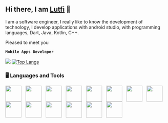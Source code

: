 ## Hi there, I am [Lutfi]([https://www.yushi.dev/](https://www.instagram.com/lutfiseptian10/?hl=id)) 👋

I am a software engineer, I really like to know the development of technology, I develop applications with android studio, with programming languages, Dart, Java, Kotlin, C++.

Pleased to meet you

**`Mobile Apps Developer`**

[![](https://github-readme-stats.vercel.app/api?username=lutfiseptian)](https://github.com/lutfiseptian)
[![Top Langs](https://github-readme-stats.vercel.app/api/top-langs/?username=lutfiseptian&layout=compact)](https://github.com/lutfiseptian)



### 🖥️ Languages and Tools
<img align="left" width="50" height="50" style="padding-right:10px" src="https://cdn.jsdelivr.net/gh/devicons/devicon/icons/dart/dart-original.svg">
<img align="left" width="50" height="50" style="padding-right:10px" src="https://cdn.jsdelivr.net/gh/devicons/devicon/icons/androidstudio/androidstudio-original.svg">
<img align="left" width="50" height="50" style="padding-right:10px" src="https://cdn.jsdelivr.net/gh/devicons/devicon/icons/java/java-original-wordmark.svg">
<img align="left" width="50" height="50" style="padding-right:10px" src="https://cdn.jsdelivr.net/gh/devicons/devicon/icons/github/github-original-wordmark.svg">
<img align="left" width="50" height="50" style="padding-right:10px" src="https://cdn.jsdelivr.net/gh/devicons/devicon/icons/git/git-original.svg">
<img align="left" width="50" height="50" style="padding-right:10px" src="https://cdn.jsdelivr.net/gh/devicons/devicon/icons/flutter/flutter-original.svg">

<img align="left" width="50" height="50" style="padding-right:10px" src="https://cdn.jsdelivr.net/gh/devicons/devicon/icons/kotlin/kotlin-original.svg">

<img align="left" width="50" height="50" style="padding-right:10px" src="https://cdn.jsdelivr.net/gh/devicons/devicon/icons/mysql/mysql-original.svg">

<img align="left" width="50" height="50" style="padding-right:10px" src="https://cdn.jsdelivr.net/gh/devicons/devicon/icons/android/android-original.svg">

<img align="left" width="50" height="50" style="padding-right:10px" src="https://cdn.jsdelivr.net/gh/devicons/devicon/icons/apple/apple-original.svg">

<img align="left" width="50" height="50" style="padding-right:10px" src="https://cdn.jsdelivr.net/gh/devicons/devicon/icons/gradle/gradle-plain.svg">

<img align="left" width="50" height="50" style="padding-right:10px" src="https://cdn.jsdelivr.net/gh/devicons/devicon/icons/windows8/windows8-original.svg">

<img align="left" width="50" height="50" style="padding-right:10px" src="https://cdn.jsdelivr.net/gh/devicons/devicon/icons/slack/slack-original.svg">

<img align="left" width="50" height="50" style="padding-right:10px" src="https://cdn.jsdelivr.net/gh/devicons/devicon/icons/jira/jira-original.svg">
